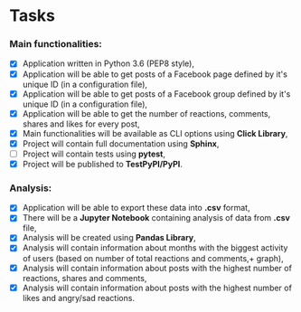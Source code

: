 # Tasks

### Main functionalities:

- [x] Application written in Python 3.6 (PEP8 style),
- [x] Application will be able to get posts of a Facebook page defined by it's unique ID (in a configuration file),
- [x] Application will be able to get posts of a Facebook group defined by it's unique ID (in a configuration file),
- [x] Application will be able to get the number of reactions, comments, shares and likes for every post,
- [x] Main functionalities will be available as CLI options using **Click Library**,
- [x] Project will contain full documentation using **Sphinx**,
- [ ] Project will contain tests using **pytest**,
- [x] Project will be published to **TestPyPI/PyPI**.

### Analysis:

- [x] Application will be able to export these data into **.csv** format,
- [x] There will be a **Jupyter Notebook** containing analysis of data from **.csv** file,
- [x] Analysis will be created using **Pandas Library**,
- [x] Analysis will contain information about months with the biggest activity of users (based on number of total reactions and comments,+ graph),
- [x] Analysis will contain information about posts with the highest number of reactions, shares and comments,
- [x] Analysis will contain information about posts with the highest number of likes and angry/sad reactions.
